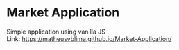 # Market Application
 Simple application using vanilla JS <br>
 Link: https://matheusvblima.github.io/Market-Application/
